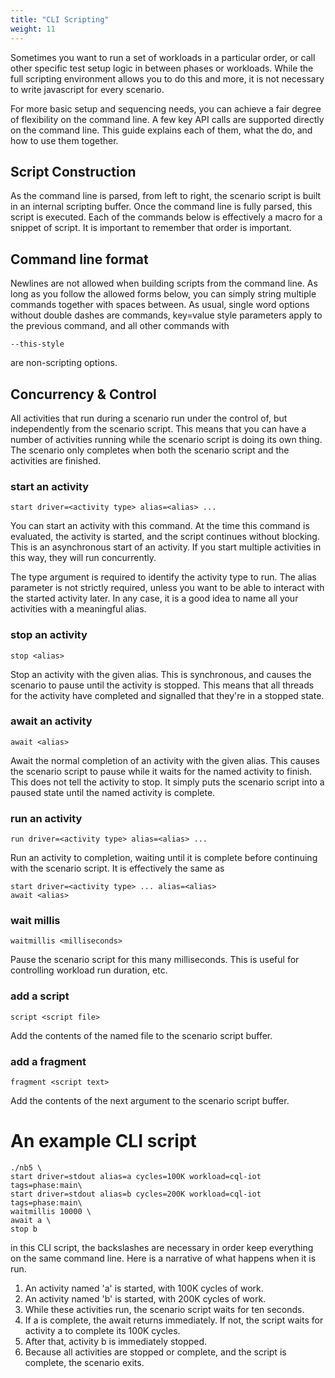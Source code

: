 ```yaml
---
title: "CLI Scripting"
weight: 11
---
```


Sometimes you want to run a set of workloads in a particular order, or call other specific test
setup logic in between phases or workloads. While the full scripting environment allows you to do
this and more, it is not necessary to write javascript for every scenario.

For more basic setup and sequencing needs, you can achieve a fair degree of flexibility on the
command line. A few key API calls are supported directly on the command line. This guide explains
each of them, what the do, and how to use them together.

## Script Construction

As the command line is parsed, from left to right, the scenario script is built in an internal
scripting buffer. Once the command line is fully parsed, this script is executed. Each of the
commands below is effectively a macro for a snippet of script. It is important to remember that
order is important.

## Command line format

Newlines are not allowed when building scripts from the command line. As long as you follow the
allowed forms below, you can simply string multiple commands together with spaces between. As usual,
single word options without double dashes are commands, key=value style parameters apply to the
previous command, and all other commands with

    --this-style

are non-scripting options.

## Concurrency & Control

All activities that run during a scenario run under the control of, but independently from the
scenario script. This means that you can have a number of activities running while the scenario
script is doing its own thing. The scenario only completes when both the scenario script and the
activities are finished.

### start an activity

`start driver=<activity type> alias=<alias> ...`

You can start an activity with this command. At the time this command is evaluated, the activity is
started, and the script continues without blocking. This is an asynchronous start of an activity. If
you start multiple activities in this way, they will run concurrently.

The type argument is required to identify the activity type to run. The alias parameter is not
strictly required, unless you want to be able to interact with the started activity later. In any
case, it is a good idea to name all your activities with a meaningful alias.

### stop an activity

`stop <alias>`

Stop an activity with the given alias. This is synchronous, and causes the scenario to pause until
the activity is stopped. This means that all threads for the activity have completed and signalled
that they're in a stopped state.

### await an activity

`await <alias>`

Await the normal completion of an activity with the given alias. This causes the scenario script to
pause while it waits for the named activity to finish. This does not tell the activity to stop. It
simply puts the scenario script into a paused state until the named activity is complete.

### run an activity

`run driver=<activity type> alias=<alias> ...`

Run an activity to completion, waiting until it is complete before continuing with the scenario
script. It is effectively the same as

    start driver=<activity type> ... alias=<alias>
    await <alias>

### wait millis

`waitmillis <milliseconds>`

Pause the scenario script for this many milliseconds. This is useful for controlling workload run
duration, etc.

### add a script

`script <script file>`

Add the contents of the named file to the scenario script buffer.

### add a fragment

`fragment <script text>`

Add the contents of the next argument to the scenario script buffer.

# An example CLI script

```
./nb5 \
start driver=stdout alias=a cycles=100K workload=cql-iot tags=phase:main\
start driver=stdout alias=b cycles=200K workload=cql-iot tags=phase:main\
waitmillis 10000 \
await a \
stop b
```

in this CLI script, the backslashes are necessary in order keep everything on the same command line.
Here is a narrative of what happens when it is run.

1. An activity named 'a' is started, with 100K cycles of work.
2. An activity named 'b' is started, with 200K cycles of work.
3. While these activities run, the scenario script waits for ten seconds.
4. If a is complete, the await returns immediately. If not, the script waits for activity a to 
   complete its 100K cycles.
5. After that, activity b is immediately stopped.
6. Because all activities are stopped or complete, and the script is complete, the scenario exits.


